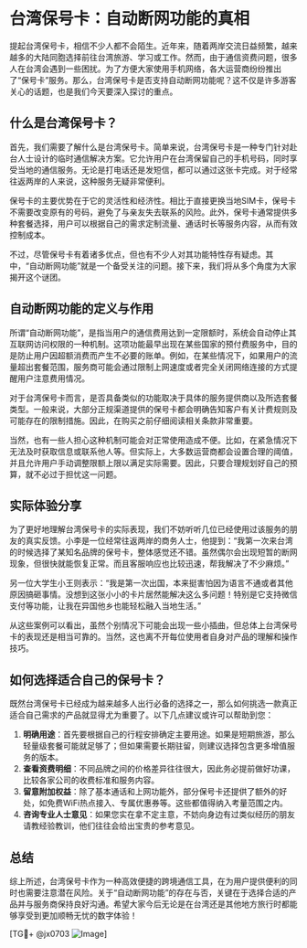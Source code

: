 # 台湾保号卡：自动断网功能的真相

提起台湾保号卡，相信不少人都不会陌生。近年来，随着两岸交流日益频繁，越来越多的大陆同胞选择前往台湾旅游、学习或工作。然而，由于通信资费问题，很多人在台湾会遇到一些困扰。为了方便大家使用手机网络，各大运营商纷纷推出了“保号卡”服务。那么，台湾保号卡是否支持自动断网功能呢？这不仅是许多游客关心的话题，也是我们今天要深入探讨的重点。

## 什么是台湾保号卡？

首先，我们需要了解什么是台湾保号卡。简单来说，台湾保号卡是一种专门针对赴台人士设计的临时通信解决方案。它允许用户在台湾保留自己的手机号码，同时享受当地的通信服务。无论是打电话还是发短信，都可以通过这张卡完成。对于经常往返两岸的人来说，这种服务无疑非常便利。

保号卡的主要优势在于它的灵活性和经济性。相比于直接更换当地SIM卡，保号卡不需要改变原有的号码，避免了与亲友失去联系的风险。此外，保号卡通常提供多种套餐选择，用户可以根据自己的需求定制流量、通话时长等服务内容，从而有效控制成本。

不过，尽管保号卡有着诸多优点，但也有不少人对其功能特性存有疑虑。其中，“自动断网功能”就是一个备受关注的问题。接下来，我们将从多个角度为大家揭开这个谜团。

## 自动断网功能的定义与作用

所谓“自动断网功能”，是指当用户的通信费用达到一定限额时，系统会自动停止其互联网访问权限的一种机制。这项功能最早出现在某些国家的预付费服务中，目的是防止用户因超额消费而产生不必要的账单。例如，在某些情况下，如果用户的流量超出套餐范围，服务商可能会通过限制上网速度或者完全关闭网络连接的方式提醒用户注意费用情况。

对于台湾保号卡而言，是否具备类似的功能取决于具体的服务提供商以及所选套餐类型。一般来说，大部分正规渠道提供的保号卡都会明确告知客户有关计费规则及可能存在的限制措施。因此，在购买之前仔细阅读相关条款非常重要。

当然，也有一些人担心这种机制可能会对正常使用造成不便。比如，在紧急情况下无法及时获取信息或联系他人等。但实际上，大多数运营商都会设置合理的阈值，并且允许用户手动调整限额上限以满足实际需要。因此，只要合理规划好自己的预算，就不必过于担忧这一问题。

## 实际体验分享

为了更好地理解台湾保号卡的实际表现，我们不妨听听几位已经使用过该服务的朋友的真实反馈。小李是一位经常往返两岸的商务人士，他提到：“我第一次来台湾的时候选择了某知名品牌的保号卡，整体感觉还不错。虽然偶尔会出现短暂的断网现象，但很快就能恢复正常。而且客服响应也比较迅速，帮我解决了不少麻烦。”

另一位大学生小王则表示：“我是第一次出国，本来挺害怕因为语言不通或者其他原因搞砸事情。没想到这张小小的卡片居然能解决这么多问题！特别是它支持微信支付等功能，让我在异国他乡也能轻松融入当地生活。”

从这些案例可以看出，虽然个别情况下可能会出现一些小插曲，但总体上台湾保号卡的表现还是相当可靠的。当然，这也离不开每位使用者自身对产品的理解和操作技巧。

## 如何选择适合自己的保号卡？

既然台湾保号卡已经成为越来越多人出行必备的选择之一，那么如何挑选一款真正适合自己需求的产品就显得尤为重要了。以下几点建议或许可以帮助到您：

1. **明确用途**：首先要根据自己的行程安排确定主要用途。如果是短期旅游，那么轻量级套餐可能就足够了；但如果需要长期驻留，则建议选择包含更多增值服务的版本。
2. **查看资费明细**：不同品牌之间的价格差异往往很大，因此务必提前做好功课，比较各家公司的收费标准和服务内容。
3. **留意附加权益**：除了基本通话和上网功能外，部分保号卡还提供了额外的好处，如免费WiFi热点接入、专属优惠券等。这些都值得纳入考量范围之内。
4. **咨询专业人士意见**：如果您实在拿不定主意，不妨向身边有过类似经历的朋友请教经验教训，他们往往会给出宝贵的参考意见。

## 总结

综上所述，台湾保号卡作为一种高效便捷的跨境通信工具，在为用户提供便利的同时也需要注意潜在风险。关于“自动断网功能”的存在与否，关键在于选择合适的产品并与服务商保持良好沟通。希望大家今后无论是在台湾还是其他地方旅行时都能够享受到更加顺畅无忧的数字体验！

[TG💪+ @jx0703 ![Image](https://github.com/user-attachments/assets/dbca1d08-cadb-493c-b0ec-ad6f7a83f270)]